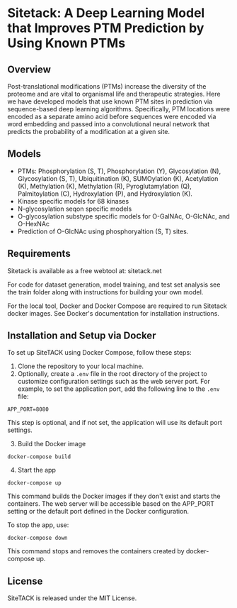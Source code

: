 # Sitetack: A Deep Learning Model that Improves PTM Prediction by Using Known PTMs

## Overview  
Post-translational modifications (PTMs) increase the diversity of the proteome and are vital to organismal life and therapeutic strategies. Here we have developed models that use known PTM sites in prediction via sequence-based deep learning algorithms. Specifically, PTM locations were encoded as a separate amino acid before sequences were encoded via word embedding and passed into a convolutional neural network that predicts the probability of a modification at a given site. 

## Models
- PTMs: Phosphorylation (S, T), Phosphorylation (Y), Glycosylation (N), Glycosylation (S, T), Ubiquitination (K), SUMOylation (K), Acetylation (K), Methylation (K), Methylation (R), Pyroglutamylation (Q), Palmitoylation (C), Hydroxylation (P), and Hydroxylation (K).
- Kinase specific models for 68 kinases 
- N-glycosylation seqon specific models 
- O-glycosylation substype specific models for O-GalNAc, O-GlcNAc, and O-HexNAc 
- Prediction of O-GlcNAc using phosphoryaltion (S, T) sites. 


## Requirements 
Sitetack is available as a free webtool at: sitetack.net

For code for dataset generation, model training, and test set analysis see the train folder along with instructions for building your own model.

For the local tool, Docker and Docker Compose are required to run Sitetack docker images. See Docker's documentation for installation instructions.

## Installation and Setup via Docker
To set up SiteTACK using Docker Compose, follow these steps:  

1. Clone the repository to your local machine.  
2. Optionally, create a `.env` file in the root directory of the project to customize configuration settings such as the web server port. For example, to set the application port, add the following line to the `.env` file:  

```
APP_PORT=8080
```

This step is optional, and if not set, the application will use its default port settings.  

3. Build the Docker image

```
docker-compose build
```

4. Start the app

```
docker-compose up
```

This command builds the Docker images if they don't exist and starts the containers. The web server will be accessible based on the APP_PORT setting or the default port defined in the Docker configuration.  

To stop the app, use:

```
docker-compose down
```

This command stops and removes the containers created by docker-compose up.

## License  
SiteTACK is released under the MIT License.
